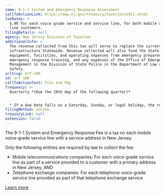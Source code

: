 ```yaml
---
name: 9-1-1 System and Emergency Response Assessment
callToActionLink: https://www.nj.gov/treasury/taxation/e911.shtml
taxRates: >
  $.90 for each voice grade service and service line, for both mobile and land
  line customers.
filingDetails: null
agency: New Jersey Division of Taxation
additionalInfo: >
  The revenue collected from this tax will serve to replace the current 9-1-1
  infrastructure Statewide. Revenue collected will also fund the State’s capital
  equipment, facilities, and operating expenses from emergency preparedness and
  emergency response training, and any expenses of the Office of Emergency
  Management in the Division of State Police in the Department of Law and Public
  Safety.
urlSlug: erf-100
id: erf-100
callToActionText: File and Pay
frequency: >-
  Quarterly *(Due the 20th day of the following quarter)*


  * If a due date falls on a Saturday, Sunday, or legal holiday, the return is due on the next business day. Returns transmitted by 11:59 p.m. on the due date will be considered timely.
filingMethod: online
treasuryLink: null
extension: false
---
```

The 9-1-1 System and Emergency Response Fee is a tax on each mobile voice-grade service line with a service address in New Jersey. 

Only the following entities are required by law to collect the fee:

* Mobile telecommunications companies: For each voice-grade service line as part of a service provided to a customer with a primary address in New Jersey, AND
* Telephone exchange companies: For each telephone voice-grade service line provided as part of that telephone exchange service

[Learn more](https://www.state.nj.us/treasury/taxation/911fee.shtml)